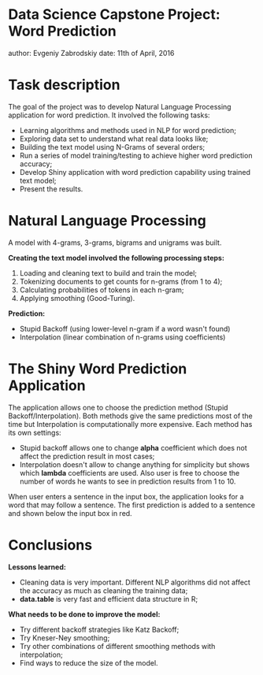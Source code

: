 Data Science Capstone Project: Word Prediction
========================================================
author: Evgeniy Zabrodskiy 
date: 11th of April, 2016 

Task description
========================================================
The goal of the project was to develop Natural Language Processing application for word prediction.
It involved the following tasks:
- Learning algorithms and methods used in NLP for word prediction;
- Exploring data set to understand what real data looks like;
- Building the text model using N-Grams of several orders;
- Run a series of model training/testing to achieve higher word prediction accuracy;
- Develop Shiny application with word prediction capability using trained text model;
- Present the results.

Natural Language Processing
========================================================
A model with 4-grams, 3-grams, bigrams and unigrams was built.  

**Creating the text model involved the following processing steps:**  

1. Loading and cleaning text to build and train the model;  
2. Tokenizing documents to get counts for n-grams (from 1 to 4);  
3. Calculating probabilities of tokens in each n-gram;  
4. Applying smoothing (Good-Turing).

**Prediction:**  
- Stupid Backoff (using lower-level n-gram if a word wasn't found)
- Interpolation (linear combination of n-grams using coefficients)


The Shiny Word Prediction Application
========================================================
The application allows one to choose the prediction method (Stupid Backoff/Interpolation). Both methods give the same predictions most of the time but Interpolation is computationally more expensive. 
Each method has its own settings:  
- Stupid backoff allows one to change **alpha** coefficient which does not affect the prediction result in most cases;
- Interpolation doesn't allow to change anything for simplicity but shows which **lambda** coefficients are used.
Also user is free to choose the number of words he wants to see in prediction results from 1 to 10.  

When user enters a sentence in the input box, the application looks for a word that may follow a sentence. The first prediction is added to a sentence and shown below the input box in red.  

Conclusions
========================================================
**Lessons learned:**
- Cleaning data is very important. Different NLP algorithms did not affect the accuracy as much as cleaning the training data;  
- **data.table** is very fast and efficient data structure in R;

**What needs to be done to improve the model:**
- Try different backoff strategies like Katz Backoff;  
- Try Kneser-Ney smoothing;
- Try other combinations of different smoothing methods with interpolation;
- Find ways to reduce the size of the model.
